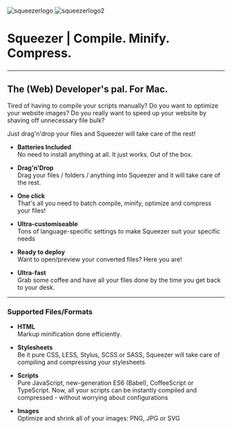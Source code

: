 ![squeezerlogo](http://www.squeezerapp.com/images/icon_32x32@2x.png) ![squeezerlogo2](http://www.squeezerapp.com/images/logo2.png)
# Squeezer | Compile. Minify. Compress.
### 

-----

## The (Web) Developer's pal. For Mac.

Tired of having to compile your scripts manually? Do you want to optimize your website images? Do you really want to speed up your website by shaving off unnecessary file bulk?

Just drag'n'drop your files and Squeezer will take care of the rest!

- **Batteries Included**   
No need to install anything at all. It just works. Out of the box.

- **Drag'n'Drop**   
Drag your files / folders / anything into Squeezer and it will take care of the rest.

- **One click**   
That's all you need to batch compile, minify, optimize and compress your files!

- **Ultra-customiseable**   
Tons of language-specific settings to make Squeezer suit your specific needs

- **Ready to deploy**   
Want to open/preview your converted files? Here you are!

- **Ultra-fast**   
Grab some coffee and have all your files done by the time you get back to your desk.

-----

### Supported Files/Formats

- **HTML**   
Markup minification done efficiently.

- **Stylesheets**   
Be it pure CSS, LESS, Stylus, SCSS or SASS, Squeezer will take care of compiling and compressing your stylesheets

- **Scripts**   
Pure JavaScript, new-generation ES6 (Babel), CoffeeScript or TypeScript. Now, all your scripts can be instantly compiled and compressed - without worrying about configurations

- **Images**   
Optimize and shrink all of your images: PNG, JPG or SVG
